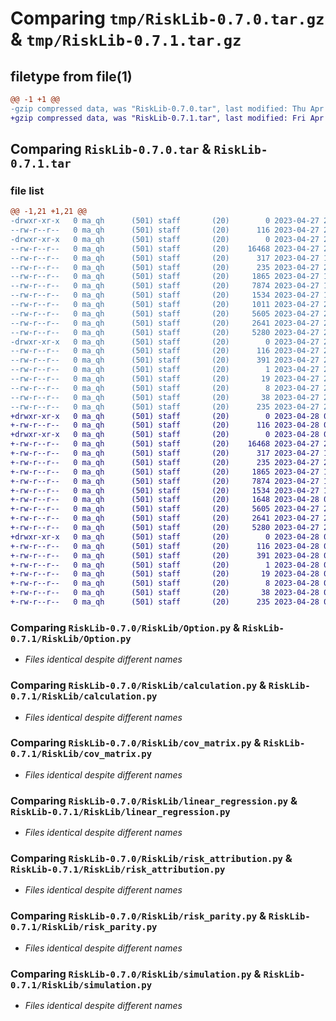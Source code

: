 # Comparing `tmp/RiskLib-0.7.0.tar.gz` & `tmp/RiskLib-0.7.1.tar.gz`

## filetype from file(1)

```diff
@@ -1 +1 @@
-gzip compressed data, was "RiskLib-0.7.0.tar", last modified: Thu Apr 27 23:46:49 2023, max compression
+gzip compressed data, was "RiskLib-0.7.1.tar", last modified: Fri Apr 28 02:10:24 2023, max compression
```

## Comparing `RiskLib-0.7.0.tar` & `RiskLib-0.7.1.tar`

### file list

```diff
@@ -1,21 +1,21 @@
-drwxr-xr-x   0 ma_qh      (501) staff       (20)        0 2023-04-27 23:46:49.031931 RiskLib-0.7.0/
--rw-r--r--   0 ma_qh      (501) staff       (20)      116 2023-04-27 23:46:49.031736 RiskLib-0.7.0/PKG-INFO
-drwxr-xr-x   0 ma_qh      (501) staff       (20)        0 2023-04-27 23:46:49.030643 RiskLib-0.7.0/RiskLib/
--rw-r--r--   0 ma_qh      (501) staff       (20)    16468 2023-04-27 21:30:12.000000 RiskLib-0.7.0/RiskLib/Option.py
--rw-r--r--   0 ma_qh      (501) staff       (20)      317 2023-04-27 18:51:46.000000 RiskLib-0.7.0/RiskLib/VaR.py
--rw-r--r--   0 ma_qh      (501) staff       (20)      235 2023-04-27 23:44:53.000000 RiskLib-0.7.0/RiskLib/__init__.py
--rw-r--r--   0 ma_qh      (501) staff       (20)     1865 2023-04-27 19:26:45.000000 RiskLib-0.7.0/RiskLib/calculation.py
--rw-r--r--   0 ma_qh      (501) staff       (20)     7874 2023-04-27 18:39:32.000000 RiskLib-0.7.0/RiskLib/cov_matrix.py
--rw-r--r--   0 ma_qh      (501) staff       (20)     1534 2023-04-27 18:42:16.000000 RiskLib-0.7.0/RiskLib/linear_regression.py
--rw-r--r--   0 ma_qh      (501) staff       (20)     1011 2023-04-27 21:14:16.000000 RiskLib-0.7.0/RiskLib/optimal_portfolio.py
--rw-r--r--   0 ma_qh      (501) staff       (20)     5605 2023-04-27 23:44:11.000000 RiskLib-0.7.0/RiskLib/risk_attribution.py
--rw-r--r--   0 ma_qh      (501) staff       (20)     2641 2023-04-27 23:44:36.000000 RiskLib-0.7.0/RiskLib/risk_parity.py
--rw-r--r--   0 ma_qh      (501) staff       (20)     5280 2023-04-27 21:52:24.000000 RiskLib-0.7.0/RiskLib/simulation.py
-drwxr-xr-x   0 ma_qh      (501) staff       (20)        0 2023-04-27 23:46:49.031481 RiskLib-0.7.0/RiskLib.egg-info/
--rw-r--r--   0 ma_qh      (501) staff       (20)      116 2023-04-27 23:46:48.000000 RiskLib-0.7.0/RiskLib.egg-info/PKG-INFO
--rw-r--r--   0 ma_qh      (501) staff       (20)      391 2023-04-27 23:46:48.000000 RiskLib-0.7.0/RiskLib.egg-info/SOURCES.txt
--rw-r--r--   0 ma_qh      (501) staff       (20)        1 2023-04-27 23:46:48.000000 RiskLib-0.7.0/RiskLib.egg-info/dependency_links.txt
--rw-r--r--   0 ma_qh      (501) staff       (20)       19 2023-04-27 23:46:48.000000 RiskLib-0.7.0/RiskLib.egg-info/requires.txt
--rw-r--r--   0 ma_qh      (501) staff       (20)        8 2023-04-27 23:46:48.000000 RiskLib-0.7.0/RiskLib.egg-info/top_level.txt
--rw-r--r--   0 ma_qh      (501) staff       (20)       38 2023-04-27 23:46:49.031997 RiskLib-0.7.0/setup.cfg
--rw-r--r--   0 ma_qh      (501) staff       (20)      235 2023-04-27 23:46:17.000000 RiskLib-0.7.0/setup.py
+drwxr-xr-x   0 ma_qh      (501) staff       (20)        0 2023-04-28 02:10:24.288345 RiskLib-0.7.1/
+-rw-r--r--   0 ma_qh      (501) staff       (20)      116 2023-04-28 02:10:24.288153 RiskLib-0.7.1/PKG-INFO
+drwxr-xr-x   0 ma_qh      (501) staff       (20)        0 2023-04-28 02:10:24.286801 RiskLib-0.7.1/RiskLib/
+-rw-r--r--   0 ma_qh      (501) staff       (20)    16468 2023-04-27 21:30:12.000000 RiskLib-0.7.1/RiskLib/Option.py
+-rw-r--r--   0 ma_qh      (501) staff       (20)      317 2023-04-27 18:51:46.000000 RiskLib-0.7.1/RiskLib/VaR.py
+-rw-r--r--   0 ma_qh      (501) staff       (20)      235 2023-04-27 23:44:53.000000 RiskLib-0.7.1/RiskLib/__init__.py
+-rw-r--r--   0 ma_qh      (501) staff       (20)     1865 2023-04-27 19:26:45.000000 RiskLib-0.7.1/RiskLib/calculation.py
+-rw-r--r--   0 ma_qh      (501) staff       (20)     7874 2023-04-27 18:39:32.000000 RiskLib-0.7.1/RiskLib/cov_matrix.py
+-rw-r--r--   0 ma_qh      (501) staff       (20)     1534 2023-04-27 18:42:16.000000 RiskLib-0.7.1/RiskLib/linear_regression.py
+-rw-r--r--   0 ma_qh      (501) staff       (20)     1648 2023-04-28 01:56:24.000000 RiskLib-0.7.1/RiskLib/optimal_portfolio.py
+-rw-r--r--   0 ma_qh      (501) staff       (20)     5605 2023-04-27 23:44:11.000000 RiskLib-0.7.1/RiskLib/risk_attribution.py
+-rw-r--r--   0 ma_qh      (501) staff       (20)     2641 2023-04-27 23:44:36.000000 RiskLib-0.7.1/RiskLib/risk_parity.py
+-rw-r--r--   0 ma_qh      (501) staff       (20)     5280 2023-04-27 21:52:24.000000 RiskLib-0.7.1/RiskLib/simulation.py
+drwxr-xr-x   0 ma_qh      (501) staff       (20)        0 2023-04-28 02:10:24.287919 RiskLib-0.7.1/RiskLib.egg-info/
+-rw-r--r--   0 ma_qh      (501) staff       (20)      116 2023-04-28 02:10:24.000000 RiskLib-0.7.1/RiskLib.egg-info/PKG-INFO
+-rw-r--r--   0 ma_qh      (501) staff       (20)      391 2023-04-28 02:10:24.000000 RiskLib-0.7.1/RiskLib.egg-info/SOURCES.txt
+-rw-r--r--   0 ma_qh      (501) staff       (20)        1 2023-04-28 02:10:24.000000 RiskLib-0.7.1/RiskLib.egg-info/dependency_links.txt
+-rw-r--r--   0 ma_qh      (501) staff       (20)       19 2023-04-28 02:10:24.000000 RiskLib-0.7.1/RiskLib.egg-info/requires.txt
+-rw-r--r--   0 ma_qh      (501) staff       (20)        8 2023-04-28 02:10:24.000000 RiskLib-0.7.1/RiskLib.egg-info/top_level.txt
+-rw-r--r--   0 ma_qh      (501) staff       (20)       38 2023-04-28 02:10:24.288406 RiskLib-0.7.1/setup.cfg
+-rw-r--r--   0 ma_qh      (501) staff       (20)      235 2023-04-28 02:10:10.000000 RiskLib-0.7.1/setup.py
```

### Comparing `RiskLib-0.7.0/RiskLib/Option.py` & `RiskLib-0.7.1/RiskLib/Option.py`

 * *Files identical despite different names*

### Comparing `RiskLib-0.7.0/RiskLib/calculation.py` & `RiskLib-0.7.1/RiskLib/calculation.py`

 * *Files identical despite different names*

### Comparing `RiskLib-0.7.0/RiskLib/cov_matrix.py` & `RiskLib-0.7.1/RiskLib/cov_matrix.py`

 * *Files identical despite different names*

### Comparing `RiskLib-0.7.0/RiskLib/linear_regression.py` & `RiskLib-0.7.1/RiskLib/linear_regression.py`

 * *Files identical despite different names*

### Comparing `RiskLib-0.7.0/RiskLib/risk_attribution.py` & `RiskLib-0.7.1/RiskLib/risk_attribution.py`

 * *Files identical despite different names*

### Comparing `RiskLib-0.7.0/RiskLib/risk_parity.py` & `RiskLib-0.7.1/RiskLib/risk_parity.py`

 * *Files identical despite different names*

### Comparing `RiskLib-0.7.0/RiskLib/simulation.py` & `RiskLib-0.7.1/RiskLib/simulation.py`

 * *Files identical despite different names*

